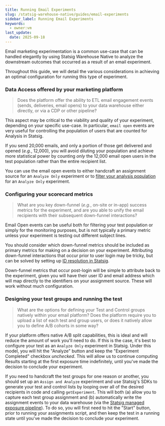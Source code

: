 ```yaml
---
title: Running Email Experiments
slug: /statsig-warehouse-native/guides/email-experiments
sidebar_label: Running Email Experiments
keywords:
  - owner:vm
last_update:
  date: 2025-09-18
---
```


Email marketing experimentation is a common use-case that can be handled elegantly by using Statsig Warehouse Native to analyze the downstream outcomes that occurred as a result of an email experiment. 

Throughout this guide, we will detail the various considerations in achieving an optimal configuration for running this type of experiment.

### Data Access offered by your marketing platform
> Does the platform offer the ability to ETL email engagement events (sends, deliveries, email opens) to your data warehouse either directly, or via a CDP or other pipeline?

This aspect may be critical to the viability and quality of your experiment, depending on your specific use-case. In particular, `email open` events are very useful for controlling the population of users that are counted for Analysis in Statsig. 

If you send 20,000 emails, and only a portion of those get delivered and opened (_e.g._, 12,000), you will avoid diluting your population and achieve more statistical power by counting _only_ the 12,000 email open users in the test population rather than the entire recipient list.

You can use the email open events to either handcraft an assignment source for an `Analyze Only` experiment or to [filter your analysis population](/statsig-warehouse-native/configuration/qualifying-events/#filter-by-qualifying-events) for an `Analyze Only` experiment.

### Configuring your scorecard metrics
> What are you key down-funnel (_e.g._, on-site or in-app) success metrics for the experiment, and are you able to unify the email recipients with their subsequent  down-funnel interactions?

Email Open events can be useful both for filtering your test population or simply for the monitoring purposes, but is not typically a primary metric unless your experiment is testing out different subject lines.

You should consider which down-funnel metrics should be included as primary metrics for making on a decision on your experiment. Attributing down-funnel interactions that occur prior to user login may be tricky, but can be solved by setting up [ID resolution in Statsig](https://docs.statsig.com/statsig-warehouse-native/features/id-resolution/). 

Down-funnel metrics that occur post-login will be simple to attribute back to the experiment, given you will have their user ID and email address which will map directly to the identifiers on your assignment source. These will work without much configuration.

### Designing your test groups and running the test
> What are the options for defining your Test and Control groups natively within your email platform? Does the platform require you to upload a list of each test and group users, or does it natively allow you to define A/B cohorts in some way?

If your platform offers native A/B split capabilities, this is ideal and will reduce the amount of work you'll need to do. If this is the case, it's best to configure your test as an `Analyze Only` experiment in Statsig. Under this model, you will hit the "Analyze" button and keep the "Experiment Completed" checkbox _unchecked_. This will allow us to continue computing Results starting at the first exposure time indefinitely, until you've made the decision to conclude your experiment.

If you need to handcraft the test groups for one reason or another, you should set up an `Assign and Analyze` experiment and use Statsig's SDKs to generate your test and control lists by looping over all of the desired recipients in code and calling `getExperiment`. This will both (a) allow you to capture each test group assignment and (b) automatically write the assignment events to your data warehouse (via the [Statsig managed exposure pipeline](https://docs.statsig.com/statsig-warehouse-native/guides/forwarded-data/)). To do so, you will first need to hit the "Start" button, prior to running your assignments script, and then keep the test in a running state until you've made the decision to conclude your experiment.